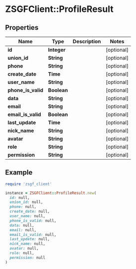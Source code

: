 # ZSGFClient::ProfileResult

## Properties

| Name | Type | Description | Notes |
| ---- | ---- | ----------- | ----- |
| **id** | **Integer** |  | [optional] |
| **union_id** | **String** |  | [optional] |
| **phone** | **String** |  | [optional] |
| **create_date** | **Time** |  | [optional] |
| **user_name** | **String** |  | [optional] |
| **phone_is_valid** | **Boolean** |  | [optional] |
| **data** | **String** |  | [optional] |
| **email** | **String** |  | [optional] |
| **email_is_valid** | **Boolean** |  | [optional] |
| **last_update** | **Time** |  | [optional] |
| **nick_name** | **String** |  | [optional] |
| **avatar** | **String** |  | [optional] |
| **role** | **String** |  | [optional] |
| **permission** | **String** |  | [optional] |

## Example

```ruby
require 'zsgf_client'

instance = ZSGFClient::ProfileResult.new(
  id: null,
  union_id: null,
  phone: null,
  create_date: null,
  user_name: null,
  phone_is_valid: null,
  data: null,
  email: null,
  email_is_valid: null,
  last_update: null,
  nick_name: null,
  avatar: null,
  role: null,
  permission: null
)
```

